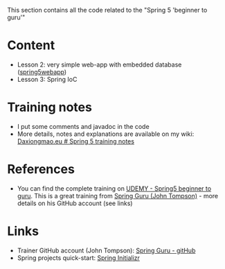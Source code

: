 This section contains all the code related to the "Spring 5 'beginner to guru'"


# Content
* Lesson 2: very simple web-app with embedded database ([spring5webapp](spring5webapp))
* Lesson 3: Spring IoC


# Training notes
* I put some comments and javadoc in the code
* More details, notes and explanations are available on my wiki: [Daxiongmao.eu # Spring 5 training notes](http://www.daxiongmao.eu/wiki/index.php?title=Spring_5_training_(Spring_guru)_-_personal_notes#springMVC)


# References
* You can find the complete training on [UDEMY - Spring5 beginner to guru](https://www.udemy.com/spring-framework-5-beginner-to-guru/). This is a great training from [Spring Guru (John Tompson)](https://springframework.guru/) - more details on his GitHub account (see links)


# Links
 * Trainer GitHub account (John Tompson): [Spring Guru - gitHub](https://github.com/springframeworkguru)
 * Spring projects quick-start: [Spring Initializr](http://start.spring.io/)